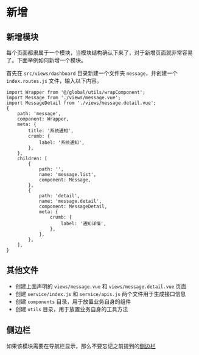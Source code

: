 # 新增

## 新增模块

每个页面都隶属于一个模块，当模块结构确认下来了，对于新增页面就非常容易了。下面举例如何新增一个模块。

首先在 `src/views/dashboard` 目录新建一个文件夹 `message`，并创建一个 `index.routes.js` 文件，输入以下内容。

```javscript
import Wrapper from '@/global/utils/wrapComponent';
import Message from './views/message.vue';
import MessageDetail from './views/message.detail.vue';
{
    path: 'message',
    component: Wrapper,
    meta: {
        title: '系统通知',
        crumb: {
            label: '系统通知',
        },
    },
    children: [
        {
            path: '',
            name: 'message.list',
            component: Message,
        },
        {
            path: 'detail',
            name: 'message.detail',
            component: MessageDetail,
            meta: {
                crumb: {
                    label: '通知详情',
                },
            },
        },
    ],
}
```

## 其他文件

+ 创建上面声明的 `views/message.vue` 和 `views/message.detail.vue` 页面
+ 创建 `service/index.js` 和 `service/apis.js` 两个文件用于生成接口信息
+ 创建 `components` 目录，用于放置业务自身的组件
+ 创建 `utils` 目录，用于放置业务自身的工具方法

## 侧边栏

如果该模块需要在导航栏显示，那么不要忘记之前提到的[侧边栏](/guide/essentials/nav.html)
